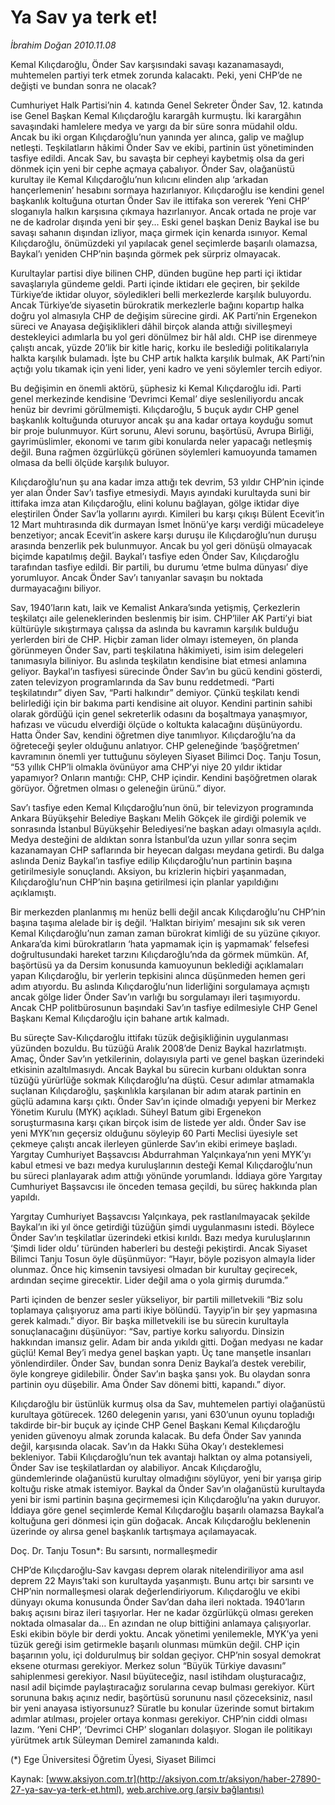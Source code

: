 # Ya Sav ya terk et!

*İbrahim Doğan 2010.11.08*

<font class="agenda2NewsSpot">
 Kemal Kılıçdaroğlu, Önder Sav karşısındaki savaşı kazanamasaydı, muhtemelen partiyi terk etmek zorunda kalacaktı. Peki, yeni CHP’de ne değişti ve bundan sonra ne olacak?
</font>
<font class="newsDetail">
 <p>
 </p>
 <p class="MsoNormal">
  Cumhuriyet Halk Partisi’nin 4. katında Genel Sekreter Önder Sav, 12. katında ise Genel Başkan Kemal Kılıçdaroğlu karargâh kurmuştu. İki karargâhın savaşındaki hamlelere medya ve yargı da bir süre sonra müdahil oldu. Ancak bu iki organ Kılıçdaroğlu’nun yanında yer alınca, galip ve mağlup netleşti. Teşkilatların hâkimi Önder Sav ve ekibi, partinin üst yönetiminden tasfiye edildi. Ancak Sav, bu savaşta bir cepheyi kaybetmiş olsa da geri dönmek için yeni bir cephe açmaya çabalıyor. Önder Sav, olağanüstü kurultay ile Kemal Kılıçdaroğlu’nun kılıcını elinden alıp ‘arkadan hançerlemenin’ hesabını sormaya hazırlanıyor. Kılıçdaroğlu ise kendini genel başkanlık koltuğuna oturtan Önder Sav ile ittifaka son vererek ‘Yeni CHP’ sloganıyla halkın karşısına çıkmaya hazırlanıyor. Ancak ortada ne proje var ne de kadrolar dışında yeni bir şey... Eski genel başkan Deniz Baykal ise bu savaşı sahanın dışından izliyor, maça girmek için kenarda ısınıyor. Kemal Kılıçdaroğlu, önümüzdeki yıl yapılacak genel seçimlerde başarılı olamazsa, Baykal’ı yeniden CHP’nin başında görmek pek sürpriz olmayacak.
 </p>
 <p class="MsoNormal">
  Kurultaylar partisi diye bilinen CHP, dünden bugüne hep parti içi iktidar savaşlarıyla gündeme geldi. Parti içinde iktidarı ele geçiren, bir şekilde Türkiye’de iktidar oluyor, söyledikleri belli merkezlerde karşılık buluyordu. Ancak Türkiye’de siyasetin bürokratik merkezlerle bağını kopartıp halka doğru yol almasıyla CHP de değişim sürecine girdi. AK Parti’nin Ergenekon süreci ve Anayasa değişiklikleri dâhil birçok alanda attığı sivilleşmeyi destekleyici adımlarla bu yol geri dönülmez bir hâl aldı. CHP ise direnmeye çalıştı ancak, yüzde 20’lik bir kitle hariç, korku ile beslediği politikalarıyla halkta karşılık bulamadı. İşte bu CHP artık halkta karşılık bulmak, AK Parti’nin açtığı yolu tıkamak için yeni lider, yeni kadro ve yeni söylemler tercih ediyor.
 </p>
 <p class="MsoNormal">
  Bu değişimin en önemli aktörü, şüphesiz ki Kemal Kılıçdaroğlu idi. Parti genel merkezinde kendisine ‘Devrimci Kemal’ diye sesleniliyordu ancak henüz bir devrimi görülmemişti. Kılıçdaroğlu, 5 buçuk aydır CHP genel başkanlık koltuğunda oturuyor ancak şu ana kadar ortaya koyduğu somut bir proje bulunmuyor. Kürt sorunu, Alevi sorunu, başörtüsü, Avrupa Birliği, gayrimüslimler, ekonomi ve tarım gibi konularda neler yapacağı netleşmiş değil. Buna rağmen özgürlükçü görünen söylemleri kamuoyunda tamamen olmasa da belli ölçüde karşılık buluyor.
 </p>
 <p class="MsoNormal">
  Kılıçdaroğlu’nun şu ana kadar imza attığı tek devrim, 53 yıldır CHP’nin içinde yer alan Önder Sav’ı tasfiye etmesiydi. Mayıs ayındaki kurultayda suni bir ittifaka imza atan Kılıçdaroğlu, elini kolunu bağlayan, gölge iktidar diye eleştirilen Önder Sav’la yollarını ayırdı. Kimileri bu karşı çıkışı Bülent Ecevit’in 12 Mart muhtırasında dik durmayan İsmet İnönü’ye karşı verdiği mücadeleye benzetiyor; ancak Ecevit’in askere karşı duruşu ile Kılıçdaroğlu’nun duruşu arasında benzerlik pek bulunmuyor. Ancak bu yol geri dönüşü olmayacak biçimde kapatılmış değil. Baykal’ı tasfiye eden Önder Sav, Kılıçdaroğlu tarafından tasfiye edildi. Bir partili, bu durumu ‘etme bulma dünyası’ diye yorumluyor. Ancak Önder Sav’ı tanıyanlar savaşın bu noktada durmayacağını biliyor.
 </p>
 <p class="MsoNormal">
  Sav, 1940’ların katı, laik ve Kemalist Ankara’sında yetişmiş, Çerkezlerin teşkilatçı aile geleneklerinden beslenmiş bir isim. CHP’liler AK Parti’yi biat kültürüyle sıkıştırmaya çalışsa da aslında bu kavramın karşılık bulduğu yerlerden biri de CHP. Hiçbir zaman lider olmayı istemeyen, ön planda görünmeyen Önder Sav, parti teşkilatına hâkimiyeti, isim isim delegeleri tanımasıyla biliniyor. Bu aslında teşkilatın kendisine biat etmesi anlamına geliyor. Baykal’ın tasfiyesi sürecinde Önder Sav’ın bu gücü kendini gösterdi, zaten televizyon programlarında da Sav bunu reddetmedi. “Parti teşkilatındır” diyen Sav, “Parti halkındır” demiyor. Çünkü teşkilatı kendi belirlediği için bir bakıma parti kendisine ait oluyor. Kendini partinin sahibi olarak gördüğü için genel sekreterlik odasını da boşaltmaya yanaşmıyor, hafızası ve vücudu elverdiği ölçüde o koltukta kalacağını düşünüyordu. Hatta Önder Sav, kendini öğretmen diye tanımlıyor. Kılıçdaroğlu’na da öğreteceği şeyler olduğunu anlatıyor. CHP geleneğinde ‘başöğretmen’ kavramının önemli yer tuttuğunu söyleyen Siyaset Bilimci Doç. Tanju Tosun, “53 yıllık CHP’li olmakla övünüyor ama CHP’yi niye 20 yıldır iktidar yapamıyor? Onların mantığı: CHP, CHP içindir. Kendini başöğretmen olarak görüyor. Öğretmen olması o geleneğin ürünü.” diyor.
 </p>
 <p class="MsoNormal">
  Sav’ı tasfiye eden Kemal Kılıçdaroğlu’nun önü, bir televizyon programında Ankara Büyükşehir Belediye Başkanı Melih Gökçek ile girdiği polemik ve sonrasında İstanbul Büyükşehir Belediyesi’ne başkan adayı olmasıyla açıldı. Medya desteğini de aldıktan sonra İstanbul’da uzun yıllar sonra seçim kazanamayan CHP saflarında bir heyecan dalgası meydana getirdi. Bu dalga aslında Deniz Baykal’ın tasfiye edilip Kılıçdaroğlu’nun partinin başına getirilmesiyle sonuçlandı. Aksiyon, bu krizlerin hiçbiri yaşanmadan, Kılıçdaroğlu’nun CHP’nin başına getirilmesi için planlar yapıldığını açıklamıştı.
 </p>
 <p class="MsoNormal">
  Bir merkezden planlanmış mı henüz belli değil ancak Kılıçdaroğlu’nu CHP’nin başına taşıma alelade bir iş değil. ‘Halktan biriyim’ mesajını sık sık veren Kemal Kılıçdaroğlu’nun zaman zaman bürokrat kimliği de su yüzüne çıkıyor. Ankara’da kimi bürokratların ‘hata yapmamak için iş yapmamak’ felsefesi doğrultusundaki hareket tarzını Kılıçdaroğlu’nda da görmek mümkün. Af, başörtüsü ya da Dersim konusunda kamuoyunun beklediği açıklamaları yapan Kılıçdaroğlu, bir yerlerin tepkisini alınca düşünmeden hemen geri adım atıyordu. Bu aslında Kılıçdaroğlu’nun liderliğini sorgulamaya açmıştı ancak gölge lider Önder Sav’ın varlığı bu sorgulamayı ileri taşımıyordu. Ancak CHP politbürosunun başındaki Sav’ın tasfiye edilmesiyle CHP Genel Başkanı Kemal Kılıçdaroğlu için bahane artık kalmadı.
 </p>
 <p class="MsoNormal">
  Bu süreçte Sav-Kılıçdaroğlu ittifakı tüzük değişikliğinin uygulanması yüzünden bozuldu. Bu tüzüğü Aralık 2008’de Deniz Baykal hazırlatmıştı. Amaç, Önder Sav’ın yetkilerinin, dolayısıyla parti ve genel başkan üzerindeki etkisinin azaltılmasıydı. Ancak Baykal bu sürecin kurbanı olduktan sonra tüzüğü yürürlüğe sokmak Kılıçdaroğlu’na düştü. Cesur adımlar atmamakla suçlanan Kılıçdaroğlu, şaşkınlıkla karşılanan bir adım atarak partinin en güçlü adamına karşı çıktı. Önder Sav’ın içinde olmadığı yepyeni bir Merkez Yönetim Kurulu (MYK) açıkladı. Süheyl Batum gibi Ergenekon soruşturmasına karşı çıkan birçok isim de listede yer aldı. Önder Sav ise yeni MYK’nın geçersiz olduğunu söyleyip 60 Parti Meclisi üyesiyle set çekmeye çalıştı ancak ilerleyen günlerde Sav’ın ekibi erimeye başladı. Yargıtay Cumhuriyet Başsavcısı Abdurrahman Yalçınkaya’nın yeni MYK’yı kabul etmesi ve bazı medya kuruluşlarının desteği Kemal Kılıçdaroğlu’nun bu süreci planlayarak adım attığı yönünde yorumlandı. İddiaya göre Yargıtay Cumhuriyet Başsavcısı ile önceden temasa geçildi, bu süreç hakkında plan yapıldı.
 </p>
 <p class="MsoNormal">
  Yargıtay Cumhuriyet Başsavcısı Yalçınkaya, pek rastlanılmayacak şekilde Baykal’ın iki yıl önce getirdiği tüzüğün şimdi uygulanmasını istedi. Böylece Önder Sav’ın teşkilatlar üzerindeki etkisi kırıldı. Bazı medya kuruluşlarının ‘Şimdi lider oldu’ türünden haberleri bu desteği pekiştirdi. Ancak Siyaset Bilimci Tanju Tosun öyle düşünmüyor: “Hayır, böyle pozisyon almayla lider olunmaz. Önce hiç kimsenin tavsiyesi olmadan bir kurultay geçirecek, ardından seçime girecektir. Lider değil ama o yola girmiş durumda.”
 </p>
 <p class="MsoNormal">
  Parti içinden de benzer sesler yükseliyor, bir partili milletvekili “Biz solu toplamaya çalışıyoruz ama parti ikiye bölündü. Tayyip’in bir şey yapmasına gerek kalmadı.” diyor. Bir başka milletvekili ise bu sürecin kurultayla sonuçlanacağını düşünüyor: “Sav, partiye korku salıyordu. Dinsizin hakkından imansız gelir. Adam bir anda yıkıldı gitti. Doğan medyası ne kadar güçlü! Kemal Bey’i medya genel başkan yaptı. Üç tane manşetle insanları yönlendirdiler. Önder Sav, bundan sonra Deniz Baykal’a destek verebilir, öyle kongreye gidilebilir. Önder Sav’ın başka şansı yok. Bu olaydan sonra partinin oyu düşebilir. Ama Önder Sav dönemi bitti, kapandı.” diyor.
 </p>
 <p class="MsoNormal">
  Kılıçdaroğlu bir üstünlük kurmuş olsa da Sav, muhtemelen partiyi olağanüstü kurultaya götürecek. 1260 delegenin yarısı, yani 630’unun oyunu topladığı takdirde bir-bir buçuk ay içinde CHP Genel Başkanı Kemal Kılıçdaroğlu yeniden güvenoyu almak zorunda kalacak. Bu defa Önder Sav yanında değil, karşısında olacak. Sav’ın da Hakkı Süha Okay’ı desteklemesi bekleniyor. Tabii Kılıçdaroğlu’nun tek avantajı halktan oy alma potansiyeli, Önder Sav ise teşkilatlardan oy alabiliyor. Ancak Kılıçdaroğlu, gündemlerinde olağanüstü kurultay olmadığını söylüyor, yeni bir yarışa girip koltuğu riske atmak istemiyor. Baykal da Önder Sav’ın olağanüstü kurultayda yeni bir ismi partinin başına geçirmemesi için Kılıçdaroğlu’na yakın duruyor. İddiaya göre genel seçimlerde Kemal Kılıçdaroğlu başarılı olamazsa Baykal’a koltuğuna geri dönmesi için gün doğacak. Ancak Kılıçdaroğlu beklenenin üzerinde oy alırsa genel başkanlık tartışmaya açılamayacak.
 </p>
 <p class="MsoNormal">
 </p>
 <p class="MsoNormal">
  Doç. Dr. Tanju Tosun*: Bu sarsıntı, normalleşmedir
 </p>
 <p class="MsoNormal">
 </p>
 <p class="MsoNormal">
  CHP’de Kılıçdaroğlu-Sav kavgası deprem olarak nitelendiriliyor ama asıl deprem 22 Mayıs’taki son kurultayda yaşanmıştı. Bunu artçı bir sarsıntı ve CHP’nin normalleşmesi olarak değerlendiriyorum. Kılıçdaroğlu ve ekibi dünyayı okuma konusunda Önder Sav’dan daha ileri noktada. 1940’ların bakış açısını biraz ileri taşıyorlar. Her ne kadar özgürlükçü olması gereken noktada olmasalar da… En azından ne olup bittiğini anlamaya çalışıyorlar. Eski ekibin böyle bir derdi yoktu. Ancak yönetimi yenilemekle, MYK’ya yeni tüzük gereği isim getirmekle başarılı olunması mümkün değil. CHP için başarının yolu, içi doldurulmuş bir soldan geçiyor. CHP’nin sosyal demokrat eksene oturması gerekiyor. Merkez solun “Büyük Türkiye davasını” sahiplenmesi gerekiyor. Nasıl büyüteceğiz, nasıl istihdam oluşturacağız, nasıl adil biçimde paylaştıracağız sorularına cevap bulması gerekiyor. Kürt sorununa bakış açınız nedir, başörtüsü sorununu nasıl çözeceksiniz, nasıl bir yeni anayasa istiyorsunuz? Süratle bu konular üzerinde somut birtakım adımlar atılması, projeler ortaya konması gerekiyor. CHP’nin ciddi olması lazım. ‘Yeni CHP’, ‘Devrimci CHP’ sloganları dolaşıyor. Slogan ile politikayı yürütmek artık Süleyman Demirel zamanında kaldı.
 </p>
 <p class="MsoNormal">
  (*) Ege Üniversitesi Öğretim Üyesi, Siyaset Bilimci
 </p>
 <p>
 </p>
</font>

Kaynak: [www.aksiyon.com.tr](http://aksiyon.com.tr/aksiyon/haber-27890-27-ya-sav-ya-terk-et.html), [web.archive.org (arşiv bağlantısı)](http://web.archive.org/web/20101116153621/http://aksiyon.com.tr/aksiyon/haber-27890-27-ya-sav-ya-terk-et.html)
